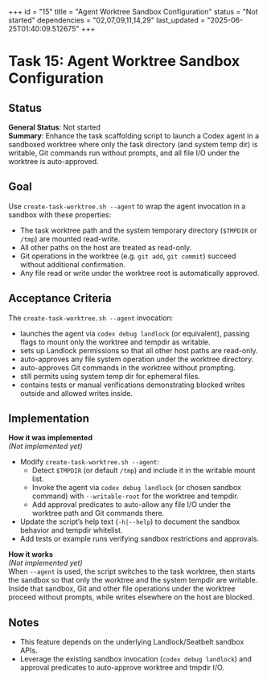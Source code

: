 +++
id = "15"
title = "Agent Worktree Sandbox Configuration"
status = "Not started"
dependencies = "02,07,09,11,14,29"
last_updated = "2025-06-25T01:40:09.512675"
+++

# Task 15: Agent Worktree Sandbox Configuration

## Status

**General Status**: Not started  
**Summary**: Enhance the task scaffolding script to launch a Codex agent in a sandboxed worktree where only the task directory (and system temp dir) is writable, Git commands run without prompts, and all file I/O under the worktree is auto-approved.

## Goal

Use `create-task-worktree.sh --agent` to wrap the agent invocation in a sandbox with these properties:
- The task worktree path and the system temporary directory (`$TMPDIR` or `/tmp`) are mounted read-write.
- All other paths on the host are treated as read-only.
- Git operations in the worktree (e.g. `git add`, `git commit`) succeed without additional confirmation.
- Any file read or write under the worktree root is automatically approved.

## Acceptance Criteria

The `create-task-worktree.sh --agent` invocation:
- launches the agent via `codex debug landlock` (or equivalent), passing flags to mount only the worktree and tempdir as writable.
- sets up Landlock permissions so that all other host paths are read-only.
- auto-approves any file system operation under the worktree directory.
- auto-approves Git commands in the worktree without prompting.
- still permits using system temp dir for ephemeral files.
- contains tests or manual verifications demonstrating blocked writes outside and allowed writes inside.

## Implementation

**How it was implemented**  
*(Not implemented yet)*
- Modify `create-task-worktree.sh --agent`:
  - Detect `$TMPDIR` (or default `/tmp`) and include it in the writable mount list.
  - Invoke the agent via `codex debug landlock` (or chosen sandbox command) with `--writable-root` for the worktree and tempdir.
  - Add approval predicates to auto-allow any file I/O under the worktree path and Git commands there.
- Update the script’s help text (`-h|--help`) to document the sandbox behavior and tempdir whitelist.
- Add tests or example runs verifying sandbox restrictions and approvals.

**How it works**  
*(Not implemented yet)*  
When `--agent` is used, the script switches to the task worktree, then starts the sandbox so that only the worktree and the system tempdir are writable. Inside that sandbox, Git and other file operations under the worktree proceed without prompts, while writes elsewhere on the host are blocked.

## Notes

- This feature depends on the underlying Landlock/Seatbelt sandbox APIs.  
- Leverage the existing sandbox invocation (`codex debug landlock`) and approval predicates to auto-approve worktree and tmpdir I/O.
